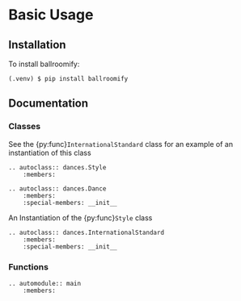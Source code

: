 # Basic Usage

## Installation

To install ballroomify:

```console
(.venv) $ pip install ballroomify
```

## Documentation

### Classes
See the {py:func}`InternationalStandard` class for an example of an instantiation of this class
```{eval-rst}
.. autoclass:: dances.Style
    :members:

.. autoclass:: dances.Dance
    :members:
    :special-members: __init__

```

An Instantiation of the {py:func}`Style` class
```{eval-rst}
.. autoclass:: dances.InternationalStandard
    :members:
    :special-members: __init__
```

### Functions
```{eval-rst}
.. automodule:: main
    :members:
```